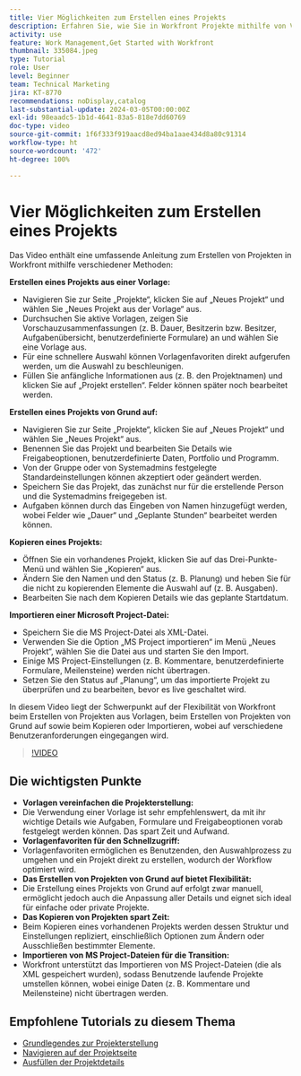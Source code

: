 ```yaml
---
title: Vier Möglichkeiten zum Erstellen eines Projekts
description: Erfahren Sie, wie Sie in Workfront Projekte mithilfe von Vorlagen von Grund auf effizient erstellen können, indem Sie vorhandene Projekte kopieren oder Microsoft Project-Dateien importieren, die auf verschiedene Benutzeranforderungen zugeschnitten sind.
activity: use
feature: Work Management,Get Started with Workfront
thumbnail: 335084.jpeg
type: Tutorial
role: User
level: Beginner
team: Technical Marketing
jira: KT-8770
recommendations: noDisplay,catalog
last-substantial-update: 2024-03-05T00:00:00Z
exl-id: 98eaadc5-1b1d-4641-83a5-818e7dd60769
doc-type: video
source-git-commit: 1f6f333f919aacd8ed94ba1aae434d8a80c91314
workflow-type: ht
source-wordcount: '472'
ht-degree: 100%

---
```


# Vier Möglichkeiten zum Erstellen eines Projekts

Das Video enthält eine umfassende Anleitung zum Erstellen von Projekten in Workfront mithilfe verschiedener Methoden:

**Erstellen eines Projekts aus einer Vorlage:**

* Navigieren Sie zur Seite „Projekte“, klicken Sie auf „Neues Projekt“ und wählen Sie „Neues Projekt aus der Vorlage“ aus. 
* Durchsuchen Sie aktive Vorlagen, zeigen Sie Vorschauzusammenfassungen (z. B. Dauer, Besitzerin bzw. Besitzer, Aufgabenübersicht, benutzerdefinierte Formulare) an und wählen Sie eine Vorlage aus. 
* Für eine schnellere Auswahl können Vorlagenfavoriten direkt aufgerufen werden, um die Auswahl zu beschleunigen. 
* Füllen Sie anfängliche Informationen aus (z. B. den Projektnamen) und klicken Sie auf „Projekt erstellen“. Felder können später noch bearbeitet werden. 

**Erstellen eines Projekts von Grund auf:**

* Navigieren Sie zur Seite „Projekte“, klicken Sie auf „Neues Projekt“ und wählen Sie „Neues Projekt“ aus. 
* Benennen Sie das Projekt und bearbeiten Sie Details wie Freigabeoptionen, benutzerdefinierte Daten, Portfolio und Programm. 
* Von der Gruppe oder von Systemadmins festgelegte Standardeinstellungen können akzeptiert oder geändert werden. 
* Speichern Sie das Projekt, das zunächst nur für die erstellende Person und die Systemadmins freigegeben ist. 
* Aufgaben können durch das Eingeben von Namen hinzugefügt werden, wobei Felder wie „Dauer“ und „Geplante Stunden“ bearbeitet werden können. 

**Kopieren eines Projekts:**

* Öffnen Sie ein vorhandenes Projekt, klicken Sie auf das Drei-Punkte-Menü und wählen Sie „Kopieren“ aus.
* Ändern Sie den Namen und den Status (z. B. Planung) und heben Sie für die nicht zu kopierenden Elemente die Auswahl auf (z. B. Ausgaben). 
* Bearbeiten Sie nach dem Kopieren Details wie das geplante Startdatum. 

**Importieren einer Microsoft Project-Datei:**

* Speichern Sie die MS Project-Datei als XML-Datei. 
* Verwenden Sie die Option „MS Project importieren“ im Menü „Neues Projekt“, wählen Sie die Datei aus und starten Sie den Import. 
* Einige MS Project-Einstellungen (z. B. Kommentare, benutzerdefinierte Formulare, Meilensteine) werden nicht übertragen. 
* Setzen Sie den Status auf „Planung“, um das importierte Projekt zu überprüfen und zu bearbeiten, bevor es live geschaltet wird. 


In diesem Video liegt der Schwerpunkt auf der Flexibilität von Workfront beim Erstellen von Projekten aus Vorlagen, beim Erstellen von Projekten von Grund auf sowie beim Kopieren oder Importieren, wobei auf verschiedene Benutzeranforderungen eingegangen wird. 

>[!VIDEO](https://video.tv.adobe.com/v/335084/?quality=12&learn=on&enablevpops)

## Die wichtigsten Punkte

* **Vorlagen vereinfachen die Projekterstellung:**
* Die Verwendung einer Vorlage ist sehr empfehlenswert, da mit ihr wichtige Details wie Aufgaben, Formulare und Freigabeoptionen vorab festgelegt werden können. Das spart Zeit und Aufwand. 
* **Vorlagenfavoriten für den Schnellzugriff:**
* Vorlagenfavoriten ermöglichen es Benutzenden, den Auswahlprozess zu umgehen und ein Projekt direkt zu erstellen, wodurch der Workflow optimiert wird. 
* **Das Erstellen von Projekten von Grund auf bietet Flexibilität:**
* Die Erstellung eines Projekts von Grund auf erfolgt zwar manuell, ermöglicht jedoch auch die Anpassung aller Details und eignet sich ideal für einfache oder private Projekte. 
* **Das Kopieren von Projekten spart Zeit:**
* Beim Kopieren eines vorhandenen Projekts werden dessen Struktur und Einstellungen repliziert, einschließlich Optionen zum Ändern oder Ausschließen bestimmter Elemente. 
* **Importieren von MS Project-Dateien für die Transition:**
* Workfront unterstützt das Importieren von MS Project-Dateien (die als XML gespeichert wurden), sodass Benutzende laufende Projekte umstellen können, wobei einige Daten (z. B. Kommentare und Meilensteine) nicht übertragen werden. 



## Empfohlene Tutorials zu diesem Thema

* [Grundlegendes zur Projekterstellung](/help/manage-work/projects/understand-basic-project-creation.md)
* [Navigieren auf der Projektseite](/help/manage-work/projects/navigate-the-project-page.md)
* [Ausfüllen der Projektdetails](/help/manage-work/projects/fill-in-the-project-details.md)

